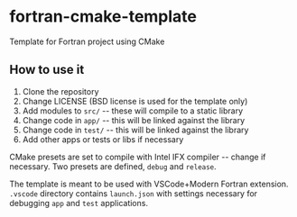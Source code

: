 # fortran-cmake-template

Template for Fortran project using CMake

## How to use it

1. Clone the repository
2. Change LICENSE (BSD license is used for the template only)
3. Add modules to `src/` -- these will compile to a static library
4. Change code in `app/` -- this will be linked against the library
5. Change code in `test/` -- this will be linked against the library
6. Add other apps or tests or libs if necessary

CMake presets are set to compile with Intel IFX compiler -- change if necessary. Two presets are defined, `debug` and `release`.

The template is meant to be used with VSCode+Modern Fortran extension. `.vscode` directory contains `launch.json` with settings necessary for debugging
`app` and `test` applications.